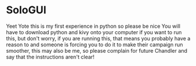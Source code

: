 # SoloGUI
Yeet Yote this is my first experience in python so please be nice
You will have to download python and kivy onto your computer if you want to run this, but don't worry, if you are running this, that means you probably have a reason to and someone is forcing you to do it to make their campaign run smoother, this may also be me, so please complain for future Chandler and say that the instructions aren't clear!
